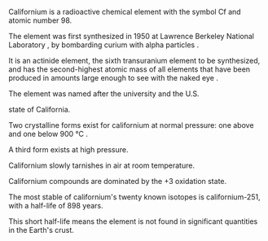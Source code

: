 ﻿Californium is a radioactive chemical element with the symbol Cf and atomic number 98.

The element was first synthesized in 1950 at Lawrence Berkeley National Laboratory , by bombarding curium with alpha particles .

It is an actinide element, the sixth transuranium element to be synthesized, and has the second-highest atomic mass of all elements that have been produced in amounts large enough to see with the naked eye .

The element was named after the university and the U.S.

state of California.

Two crystalline forms exist for californium at normal pressure: one above and one below 900 °C .

A third form exists at high pressure.

Californium slowly tarnishes in air at room temperature.

Californium compounds are dominated by the +3 oxidation state.

The most stable of californium's twenty known isotopes is californium-251, with a half-life of 898 years.

This short half-life means the element is not found in significant quantities in the Earth's crust.
